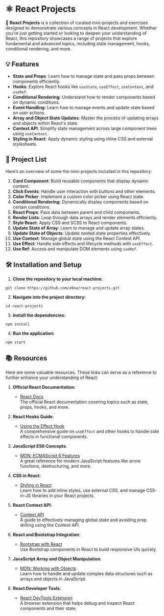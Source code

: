 # ⚛️ React Projects

🚀 **React Projects** is a collection of curated mini-projects and exercises designed to demonstrate various concepts in React development. 
Whether you're just getting started or looking to deepen your understanding of React, this repository showcases a range of projects that explore fundamental and advanced topics, 
including state management, hooks, conditional rendering, and more.

## 💡 Features

- **State and Props**: Learn how to manage state and pass props between components efficiently.
- **Hooks**: Explore React hooks like `useState`, `useEffect`, `useContext`, and `useRef`.
- **Conditional Rendering**: Understand how to render components based on dynamic conditions.
- **Event Handling**: Learn how to manage events and update state based on user actions.
- **Array and Object State Updates**: Master the process of updating arrays and objects within React's state.
- **Context API**: Simplify state management across large component trees using `useContext`.
- **Styling in React**: Apply dynamic styling using inline CSS and external stylesheets.

## 📂 Project List

Here’s an overview of some the mini-projects included in this repository:

1. **Card Component**: Build reusable components that display dynamic content.
2. **Click Events**: Handle user interaction with buttons and other elements.
3. **Color Picker**: Implement a custom color picker using React state.
4. **Conditional Rendering**: Dynamically display components based on certain conditions.
5. **React Props**: Pass data between parent and child components.
6. **Render Lists**: Loop through data arrays and render elements efficiently.
7. **Style React**: Apply CSS and SCSS to React components.
8. **Update State of Array**: Learn to manage and update array states.
9. **Update State of Objects**: Update nested state properties effectively.
10. **Use Context**: Manage global state using the React Context API.
11. **Use Effect**: Handle side effects and lifecycle methods with `useEffect`.
12. **Use Ref**: Access and manipulate DOM elements using `useRef`.

## 🛠️ Installation and Setup

1. **Clone the repository to your local machine:**
```
git clone https://github.com/a9na/react-projects.git
```

2. **Navigate into the project directory:**
```
cd react-projects
```

3. **Install the dependencies:**
```
npm install
```

4. **Run the application:**
```
npm start
```

## 📚 Resources

Here are some valuable resources. These links can serve as a reference to further enhance your understanding of React:

1. **Official React Documentation**:  
   - [React Docs](https://react.dev/)  
     The official React documentation covering topics such as state, props, hooks, and more.
   
2. **React Hooks Guide**:  
   - [Using the Effect Hook](https://react.dev/learn/synchronizing-with-effects)  
     A comprehensive guide on `useEffect` and other hooks to handle side effects in functional components.

3. **JavaScript ES6 Concepts**:  
   - [MDN: ECMAScript 6 Features](https://developer.mozilla.org/en-US/docs/Web/JavaScript/New_in_JavaScript/ECMAScript_6_support_in_Mozilla)  
     A great reference for modern JavaScript features like arrow functions, destructuring, and more.

4. **CSS in React**:  
   - [Styling in React](https://react.dev/learn/adding-styles)  
     Learn how to add inline styles, use external CSS, and manage CSS-in-JS libraries in your React projects.

5. **React Context API**:  
   - [Context API](https://react.dev/learn/passing-data-deeply-with-context)  
     A guide to effectively managing global state and avoiding prop drilling using the Context API.

6. **React and Bootstrap Integration**:  
   - [Bootstrap with React](https://react-bootstrap.github.io/)  
     Use Bootstrap components in React to build responsive UIs quickly.

7. **JavaScript Array and Object Manipulation**:  
   - [MDN: Working with Objects](https://developer.mozilla.org/en-US/docs/Web/JavaScript/Guide/Working_with_Objects)  
     Learn how to handle and update complex data structures such as arrays and objects in JavaScript.

8. **React Developer Tools**:  
   - [React DevTools Extension](https://react.dev/learn/react-developer-tools)  
     A browser extension that helps debug and inspect React components and their state.
